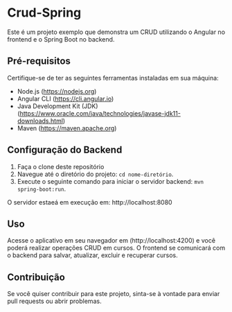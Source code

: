 # Crud-Spring
Este é um projeto exemplo que demonstra um CRUD utilizando o Angular no frontend e o Spring Boot no backend.

## Pré-requisitos
Certifique-se de ter as seguintes ferramentas instaladas em sua máquina:
- Node.js (https://nodejs.org)
- Angular CLI (https://cli.angular.io)
- Java Development Kit (JDK) (https://www.oracle.com/java/technologies/javase-jdk11-downloads.html)
- Maven (https://maven.apache.org)

## Configuração do Backend
1. Faça o clone deste repositório
2. Navegue até o diretório do projeto: `cd nome-diretório`.
3. Execute o seguinte comando para iniciar o servidor backend: `mvn spring-boot:run`.

O servidor estaeá em execução em: http://localhost:8080

## Uso
Acesse o aplicativo em seu navegador em (http://localhost:4200) e você poderá realizar operações CRUD em cursos. O frontend se comunicará com o backend para salvar, atualizar, excluir e recuperar cursos.

## Contribuição
Se você quiser contribuir para este projeto, sinta-se à vontade para enviar pull requests ou abrir problemas.

